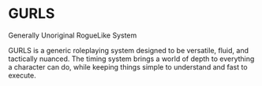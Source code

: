 # GURLS
Generally Unoriginal RogueLike System

GURLS is a generic roleplaying system designed to be versatile, fluid, and tactically nuanced. The timing system brings a world of depth to everything a character can do, while keeping things simple to understand and fast to execute.

